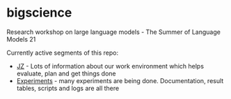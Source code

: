 # bigscience

Research workshop on large language models - The Summer of Language Models 21

Currently active segments of this repo:

- [JZ](./jz/) - Lots of information about our work environment which helps evaluate, plan and get things done
- [Experiments](./experiments) - many experiments are being done. Documentation, result tables, scripts and logs are all there
